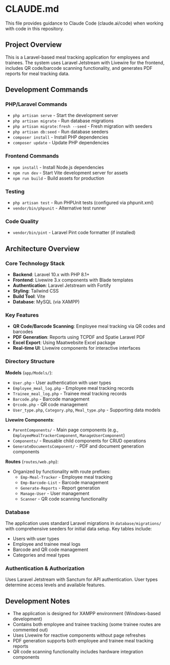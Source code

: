 # CLAUDE.md

This file provides guidance to Claude Code (claude.ai/code) when working with code in this repository.

## Project Overview

This is a Laravel-based meal tracking application for employees and trainees. The system uses Laravel Jetstream with Livewire for the frontend, includes QR code/barcode scanning functionality, and generates PDF reports for meal tracking data.

## Development Commands

### PHP/Laravel Commands
- `php artisan serve` - Start the development server
- `php artisan migrate` - Run database migrations
- `php artisan migrate:fresh --seed` - Fresh migration with seeders
- `php artisan db:seed` - Run database seeders
- `composer install` - Install PHP dependencies
- `composer update` - Update PHP dependencies

### Frontend Commands
- `npm install` - Install Node.js dependencies
- `npm run dev` - Start Vite development server for assets
- `npm run build` - Build assets for production

### Testing
- `php artisan test` - Run PHPUnit tests (configured via phpunit.xml)
- `vendor/bin/phpunit` - Alternative test runner

### Code Quality
- `vendor/bin/pint` - Laravel Pint code formatter (if installed)

## Architecture Overview

### Core Technology Stack
- **Backend**: Laravel 10.x with PHP 8.1+
- **Frontend**: Livewire 3.x components with Blade templates
- **Authentication**: Laravel Jetstream with Fortify
- **Styling**: Tailwind CSS
- **Build Tool**: Vite
- **Database**: MySQL (via XAMPP)

### Key Features
- **QR Code/Barcode Scanning**: Employee meal tracking via QR codes and barcodes
- **PDF Generation**: Reports using TCPDF and Spatie Laravel PDF
- **Excel Export**: Using Maatwebsite Excel package
- **Real-time UI**: Livewire components for interactive interfaces

### Directory Structure

**Models** (`app/Models/`):
- `User.php` - User authentication with user types
- `Employee_meal_log.php` - Employee meal tracking records
- `Trainee_meal_log.php` - Trainee meal tracking records
- `Barcode.php` - Barcode management
- `Qrcode.php` - QR code management
- `User_type.php`, `Category.php`, `Meal_type.php` - Supporting data models

**Livewire Components**:
- `ParentComponents/` - Main page components (e.g., `EmployeeMealTrackerComponent`, `ManageUserComponent`)
- `Components/` - Reusable child components for CRUD operations
- `GenerateDocumentsComponent/` - PDF and document generation components

**Routes** (`routes/web.php`):
- Organized by functionality with route prefixes:
  - `Emp-Meal-Tracker` - Employee meal tracking
  - `Emp-Barcode-List` - Barcode management
  - `Generate-Reports` - Report generation
  - `Manage-User` - User management
  - `Scanner` - QR code scanning functionality

### Database

The application uses standard Laravel migrations in `database/migrations/` with comprehensive seeders for initial data setup. Key tables include:
- Users with user types
- Employee and trainee meal logs
- Barcode and QR code management
- Categories and meal types

### Authentication & Authorization

Uses Laravel Jetstream with Sanctum for API authentication. User types determine access levels and available features.

## Development Notes

- The application is designed for XAMPP environment (Windows-based development)
- Contains both employee and trainee tracking (some trainee routes are commented out)
- Uses Livewire for reactive components without page refreshes
- PDF generation supports both employee and trainee meal tracking reports
- QR code scanning functionality includes hardware integration components